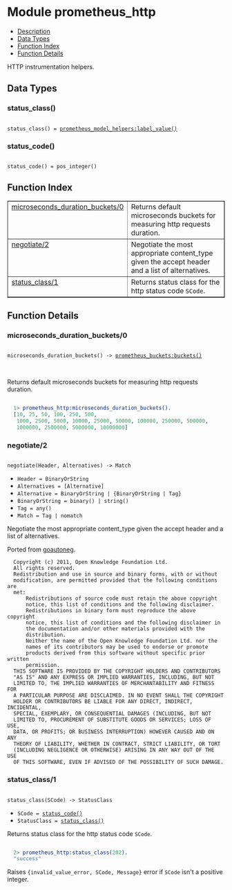 

# Module prometheus_http #
* [Description](#description)
* [Data Types](#types)
* [Function Index](#index)
* [Function Details](#functions)

HTTP instrumentation helpers.

<a name="types"></a>

## Data Types ##




### <a name="type-status_class">status_class()</a> ###


<pre><code>
status_class() = <a href="prometheus_model_helpers.md#type-label_value">prometheus_model_helpers:label_value()</a>
</code></pre>




### <a name="type-status_code">status_code()</a> ###


<pre><code>
status_code() = pos_integer()
</code></pre>

<a name="index"></a>

## Function Index ##


<table width="100%" border="1" cellspacing="0" cellpadding="2" summary="function index"><tr><td valign="top"><a href="#microseconds_duration_buckets-0">microseconds_duration_buckets/0</a></td><td>
Returns default microseconds buckets for measuring http requests duration.</td></tr><tr><td valign="top"><a href="#negotiate-2">negotiate/2</a></td><td>
Negotiate the most appropriate content_type given the accept header
and a list of alternatives.</td></tr><tr><td valign="top"><a href="#status_class-1">status_class/1</a></td><td>
Returns status class for the http status code <code>SCode</code>.</td></tr></table>


<a name="functions"></a>

## Function Details ##

<a name="microseconds_duration_buckets-0"></a>

### microseconds_duration_buckets/0 ###

<pre><code>
microseconds_duration_buckets() -&gt; <a href="prometheus_buckets.md#type-buckets">prometheus_buckets:buckets()</a>
</code></pre>
<br />

Returns default microseconds buckets for measuring http requests duration.

```erlang

  1> prometheus_http:microseconds_duration_buckets().
  [10, 25, 50, 100, 250, 500,
   1000, 2500, 5000, 10000, 25000, 50000, 100000, 250000, 500000,
   1000000, 2500000, 5000000, 10000000]
```

<a name="negotiate-2"></a>

### negotiate/2 ###

<pre><code>
negotiate(Header, Alternatives) -&gt; Match
</code></pre>

<ul class="definitions"><li><code>Header = BinaryOrString</code></li><li><code>Alternatives = [Alternative]</code></li><li><code>Alternative = BinaryOrString | {BinaryOrString | Tag}</code></li><li><code>BinaryOrString = binary() | string()</code></li><li><code>Tag = any()</code></li><li><code>Match = Tag | nomatch</code></li></ul>

Negotiate the most appropriate content_type given the accept header
and a list of alternatives.

Ported from [goautoneg](https://bitbucket.org/ww/goautoneg).

```
  Copyright (c) 2011, Open Knowledge Foundation Ltd.
  All rights reserved.
  Redistribution and use in source and binary forms, with or without
  modification, are permitted provided that the following conditions are
  met:
      Redistributions of source code must retain the above copyright
      notice, this list of conditions and the following disclaimer.
      Redistributions in binary form must reproduce the above copyright
      notice, this list of conditions and the following disclaimer in
      the documentation and/or other materials provided with the
      distribution.
      Neither the name of the Open Knowledge Foundation Ltd. nor the
      names of its contributors may be used to endorse or promote
      products derived from this software without specific prior written
      permission.
  THIS SOFTWARE IS PROVIDED BY THE COPYRIGHT HOLDERS AND CONTRIBUTORS
  "AS IS" AND ANY EXPRESS OR IMPLIED WARRANTIES, INCLUDING, BUT NOT
  LIMITED TO, THE IMPLIED WARRANTIES OF MERCHANTABILITY AND FITNESS FOR
  A PARTICULAR PURPOSE ARE DISCLAIMED. IN NO EVENT SHALL THE COPYRIGHT
  HOLDER OR CONTRIBUTORS BE LIABLE FOR ANY DIRECT, INDIRECT, INCIDENTAL,
  SPECIAL, EXEMPLARY, OR CONSEQUENTIAL DAMAGES (INCLUDING, BUT NOT
  LIMITED TO, PROCUREMENT OF SUBSTITUTE GOODS OR SERVICES; LOSS OF USE,
  DATA, OR PROFITS; OR BUSINESS INTERRUPTION) HOWEVER CAUSED AND ON ANY
  THEORY OF LIABILITY, WHETHER IN CONTRACT, STRICT LIABILITY, OR TORT
  (INCLUDING NEGLIGENCE OR OTHERWISE) ARISING IN ANY WAY OUT OF THE USE
  OF THIS SOFTWARE, EVEN IF ADVISED OF THE POSSIBILITY OF SUCH DAMAGE.
```

<a name="status_class-1"></a>

### status_class/1 ###

<pre><code>
status_class(SCode) -&gt; StatusClass
</code></pre>

<ul class="definitions"><li><code>SCode = <a href="#type-status_code">status_code()</a></code></li><li><code>StatusClass = <a href="#type-status_class">status_class()</a></code></li></ul>

Returns status class for the http status code `SCode`.

```erlang

  2> prometheus_http:status_class(202).
  "success"
```

Raises `{invalid_value_error, SCode, Message}` error if `SCode`
isn't a positive integer.

